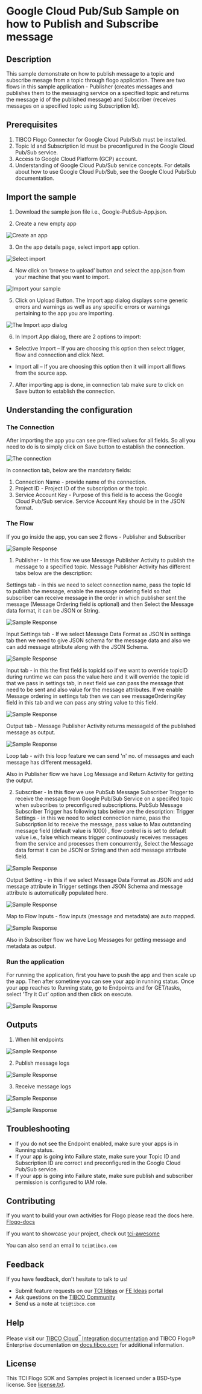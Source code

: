 # Google Cloud Pub/Sub Sample on how to Publish and Subscribe message 


## Description

This sample demonstrate on how to publish message to a topic and subscribe mesage from a topic through flogo application.
There are two flows in this sample application - Publisher (creates messages and publishes them to the messaging service on a specified topic and returns the message id of the published message) and Subscriber (receives messages on a specified topic using Subscription Id).	

## Prerequisites

1. TIBCO Flogo Connector for Google Cloud Pub/Sub must be installed.
2. Topic Id and Subscription Id must be preconfigured in the Google Cloud Pub/Sub service.
3. Access to Google Cloud Platform (GCP) account.
4. Understanding of Google Cloud Pub/Sub service concepts. For details about how to use Google Cloud Pub/Sub, see the Google Cloud Pub/Sub documentation.

## Import the sample

1. Download the sample json file i.e., Google-PubSub-App.json.

2. Create a new empty app

![Create an app](../../../import-screenshots/googlepubsub_screenshot/1.png)

3. On the app details page, select import app option.

![Select import](../../../import-screenshots/googlepubsub_screenshot/2.png)

4. Now click on ‘browse to upload’ button and select the app.json from your machine that you want to import.

![Import your sample](../../../import-screenshots/googlepubsub_screenshot/3.png)

5. Click on Upload Button. The Import app dialog displays some generic errors and warnings as well as any specific errors or warnings pertaining to the app you are importing.

![The Import app dialog](../../../import-screenshots/googlepubsub_screenshot/4.png)

6. In Import App dialog, there are 2 options to import:

* Selective Import – If you are choosing this option then select trigger, flow and connection and click Next.

* Import all – If you are choosing this option then it will import all flows from the source app.

7. After importing app is done, in connection tab make sure to click on Save button to establish the connection.

## Understanding the configuration

### The Connection

After importing the app you can see pre-filled values for all fields. So all you need to do is to simply click on Save button to establish the connection.

![The connection](../../../import-screenshots/googlepubsub_screenshot/5.png)

In connection tab, below are the mandatory fields: 
1. Connection Name - provide name of the connection.
2. Project ID - Project ID of the subscription or the topic.
3. Service Account Key - Purpose of this field is to access the Google Cloud Pub/Sub service. Service Account Key should be in the JSON format.

### The Flow

If you go inside the app, you can see 2 flows - Publisher and Subscriber

![Sample Response](../../../import-screenshots/googlepubsub_screenshot/6.png)

1. Publisher - In this flow we use Message Publisher Activity to publish the message to a specified topic. Message Publisher Activity has different tabs below are the description:

Settings tab - in this we need to select connection name, pass the topic Id to publish the message, enable the message ordering field so that subscriber can receive message in the order in which publisher sent the message (Message Ordering field is optional) and then Select the Message data format, it can be JSON or String.

![Sample Response](../../../import-screenshots/googlepubsub_screenshot/7.png)

Input Settings tab - If we select Message Data Format as JSON in settings tab then we need to give JSON schema for the message data and also we can add message attribute along with the JSON Schema.

![Sample Response](../../../import-screenshots/googlepubsub_screenshot/8.png)

Input tab - in this the first field is topicId so if we want to override topicID during runtime we can pass the value here and it will override the topic id that we pass in settings tab, in next field we can pass the message that need to be sent and also value for the message attributes. If we enable Message ordering in settings tab then we can see messageOrderingKey field in this tab and we can pass any string value to this field.

![Sample Response](../../../import-screenshots/googlepubsub_screenshot/9.png)

Output tab - Message Publisher Activity returns messageId of the published message as output.

![Sample Response](../../../import-screenshots/googlepubsub_screenshot/10.png)

Loop tab - with this loop feature we can send 'n' no. of messages and each message has different messageId. 

Also in Publisher flow we have Log Message and Return Activity for getting the output.

2. Subscriber - In this flow we use PubSub Message Subscriber Trigger to receive the message from Google Pub/Sub Service on a speciifed topic when subscribes to preconfigured subscriptions.
PubSub Message Subscriber Trigger has following tabs below are the description:
Trigger Settings - in this we need to select connection name, pass the Subscription Id to receive the message, pass value to Max outstanding message field (default value is 1000) , flow control is is set to default value i.e., false which means trigger continuously receives messages from the service and processes them concurrently, Select the Message data format it can be JSON or String and then add message attribute field.

![Sample Response](../../../import-screenshots/googlepubsub_screenshot/11.png)

Output Setting - in this if we select Message Data Format as JSON and add message attribute in Trigger settings then JSON Schema and message attribute is automatically populated here.

![Sample Response](../../../import-screenshots/googlepubsub_screenshot/12.png)

Map to Flow Inputs - flow inputs (message and metadata) are auto mapped.

![Sample Response](../../../import-screenshots/googlepubsub_screenshot/13.png)

Also in Subscriber flow we have Log Messages for getting message and metadata as output.

### Run the application

For running the application, first you have to push the app and then scale up the app.
Then after sometime you can see your app in running status.
Once your app reaches to Running state, go to Endpoints and for GET/tasks, select 'Try it Out’ option and then click on execute.

![Sample Response](../../../import-screenshots/googlepubsub_screenshot/14.png)

## Outputs

1. When hit endpoints

![Sample Response](../../../import-screenshots/googlepubsub_screenshot/15.png)

2. Publish message logs

![Sample Response](../../../import-screenshots/googlepubsub_screenshot/16.png)

3. Receive message logs

![Sample Response](../../../import-screenshots/googlepubsub_screenshot/17.png)

![Sample Response](../../../import-screenshots/googlepubsub_screenshot/18.png)

## Troubleshooting

* If you do not see the Endpoint enabled, make sure your apps is in Running status.
* If your app is going into Failure state, make sure your Topic ID and Subscription ID are correct and preconfigured in the Google Cloud Pub/Sub service.
* If your app is going into Failure state, make sure publish and subscriber permission is configured to IAM role.

## Contributing

If you want to build your own activities for Flogo please read the docs here. [Flogo-docs](https://tibcosoftware.github.io/flogo/)

If you want to showcase your project, check out [tci-awesome](https://github.com/TIBCOSoftware/tci-awesome)

You can also send an email to `tci@tibco.com`

## Feedback

If you have feedback, don't hesitate to talk to us!

* Submit feature requests on our [TCI Ideas](https://ideas.tibco.com/?project=TCI) or [FE Ideas](https://ideas.tibco.com/?project=FE) portal
* Ask questions on the [TIBCO Community](https://community.tibco.com/answers/product/344006)
* Send us a note at `tci@tibco.com`

## Help

Please visit our [TIBCO Cloud<sup>&trade;</sup> Integration documentation](https://integration.cloud.tibco.com/docs/) and TIBCO Flogo® Enterprise documentation on [docs.tibco.com](https://docs.tibco.com/) for additional information.

## License

This TCI Flogo SDK and Samples project is licensed under a BSD-type license. See [license.txt](license.txt).

